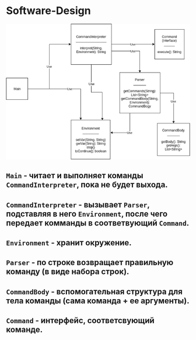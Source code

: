 # Software-Design

![](img.png)

`Main` - читает и выполняет команды `CommandInterpreter`, пока не будет выхода.
---
`CommandInterpreter` - вызывает `Parser`, подставляя в него `Environment`, после чего передает комманды в соответвующий `Command`.
---
`Environment` - хранит окружение.
---
`Parser` - по строке возвращает правильную команду (в виде набора строк).
---
`CommandBody` - вспомогательная структура для тела команды (сама команда + ее аргументы).
---
`Command` - интерфейс, соответсвующий команде.
---